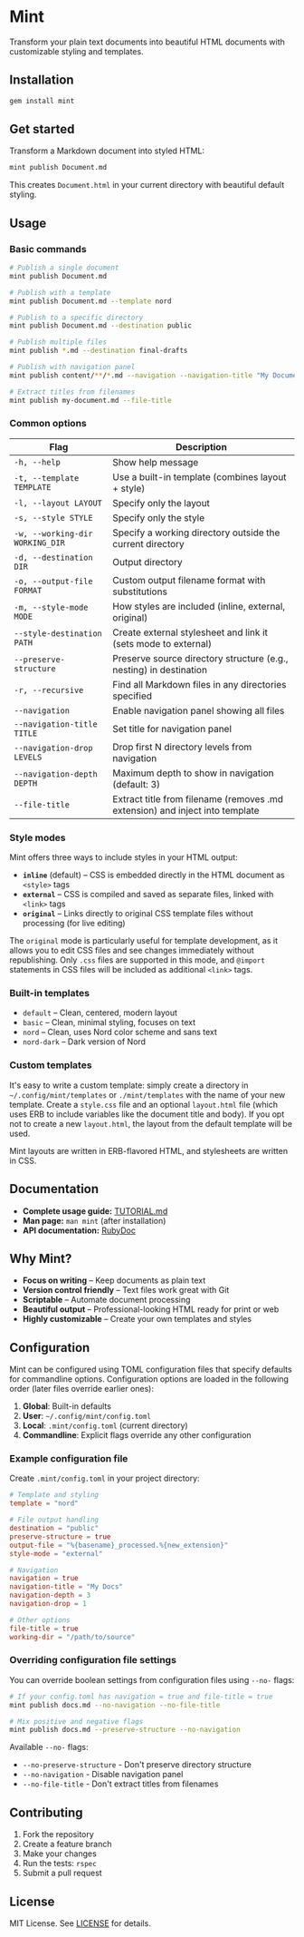 # Mint

Transform your plain text documents into beautiful HTML documents with customizable styling and templates.

## Installation

```bash
gem install mint
```

## Get started

Transform a Markdown document into styled HTML:

```bash
mint publish Document.md
```

This creates `Document.html` in your current directory with beautiful default styling.

## Usage

### Basic commands

```bash
# Publish a single document
mint publish Document.md

# Publish with a template
mint publish Document.md --template nord

# Publish to a specific directory
mint publish Document.md --destination public

# Publish multiple files
mint publish *.md --destination final-drafts

# Publish with navigation panel
mint publish content/**/*.md --navigation --navigation-title "My Documentation" --destination public

# Extract titles from filenames
mint publish my-document.md --file-title
```

### Common options

| Flag | Description |
|------|-------------|
| `-h, --help` | Show help message |
| `-t, --template TEMPLATE` | Use a built-in template (combines layout + style) |
| `-l, --layout LAYOUT` | Specify only the layout |
| `-s, --style STYLE` | Specify only the style |
| `-w, --working-dir WORKING_DIR` | Specify a working directory outside the current directory |
| `-d, --destination DIR` | Output directory |
| `-o, --output-file FORMAT` | Custom output filename format with substitutions |
| `-m, --style-mode MODE` | How styles are included (inline, external, original) |
| `--style-destination PATH` | Create external stylesheet and link it (sets mode to external) |
| `--preserve-structure` | Preserve source directory structure (e.g., nesting) in destination |
| `-r, --recursive` | Find all Markdown files in any directories specified |
| `--navigation` | Enable navigation panel showing all files |
| `--navigation-title TITLE` | Set title for navigation panel |
| `--navigation-drop LEVELS` | Drop first N directory levels from navigation |
| `--navigation-depth DEPTH` | Maximum depth to show in navigation (default: 3) |
| `--file-title` | Extract title from filename (removes .md extension) and inject into template |

### Style modes

Mint offers three ways to include styles in your HTML output:

- **`inline`** (default) – CSS is embedded directly in the HTML document as `<style>` tags
- **`external`** – CSS is compiled and saved as separate files, linked with `<link>` tags
- **`original`** – Links directly to original CSS template files without processing (for live editing)

The `original` mode is particularly useful for template development, as it allows you to edit CSS files and see changes immediately without republishing. Only `.css` files are supported in this mode, and `@import` statements in CSS files will be included as additional `<link>` tags.

### Built-in templates

- `default` – Clean, centered, modern layout
- `basic` – Clean, minimal styling, focuses on text
- `nord` – Clean, uses Nord color scheme and sans text
- `nord-dark` – Dark version of Nord

### Custom templates

It's easy to write a custom template: simply create a directory in `~/.config/mint/templates` or `./mint/templates`
with the name of your new template. Create a `style.css` file and an optional `layout.html` file (which uses ERB
to include variables like the document title and body). If you opt not to create a new `layout.html`, the 
layout from the default template will be used.

Mint layouts are written in ERB-flavored HTML, and stylesheets are written in CSS.

## Documentation

- **Complete usage guide:** [TUTORIAL.md](doc/TUTORIAL.md)
- **Man page:** `man mint` (after installation)
- **API documentation:** [RubyDoc](http://www.rubydoc.info/github/davejacobs/mint)

## Why Mint?

- **Focus on writing** – Keep documents as plain text
- **Version control friendly** – Text files work great with Git
- **Scriptable** – Automate document processing
- **Beautiful output** – Professional-looking HTML ready for print or web
- **Highly customizable** – Create your own templates and styles

## Configuration

Mint can be configured using TOML configuration files that specify defaults for commandline options.
Configuration options are loaded in the following order (later files override earlier ones):

1. **Global**: Built-in defaults
2. **User**: `~/.config/mint/config.toml`  
3. **Local**: `.mint/config.toml` (current directory)
4. **Commandline**: Explicit flags override any other configuration

### Example configuration file

Create `.mint/config.toml` in your project directory:

```toml
# Template and styling
template = "nord"

# File output handling
destination = "public"
preserve-structure = true
output-file = "%{basename}_processed.%{new_extension}"
style-mode = "external"

# Navigation
navigation = true
navigation-title = "My Docs"
navigation-depth = 3
navigation-drop = 1

# Other options
file-title = true
working-dir = "/path/to/source"
```

### Overriding configuration file settings

You can override boolean settings from configuration files using `--no-` flags:

```bash
# If your config.toml has navigation = true and file-title = true
mint publish docs.md --no-navigation --no-file-title

# Mix positive and negative flags
mint publish docs.md --preserve-structure --no-navigation
```

Available `--no-` flags:
- `--no-preserve-structure` - Don't preserve directory structure 
- `--no-navigation` - Disable navigation panel
- `--no-file-title` - Don't extract titles from filenames

## Contributing

1. Fork the repository
2. Create a feature branch
3. Make your changes
4. Run the tests: `rspec`
5. Submit a pull request

## License

MIT License. See [LICENSE](LICENSE) for details.